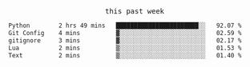 

<p align="center"><samp>this past week</samp></p>
<!--START_SECTION:waka-->

```txt
Python        2 hrs 49 mins   ███████████████████████░░   92.07 %
Git Config    4 mins          ▓░░░░░░░░░░░░░░░░░░░░░░░░   02.59 %
gitignore     3 mins          ▓░░░░░░░░░░░░░░░░░░░░░░░░   02.17 %
Lua           2 mins          ▒░░░░░░░░░░░░░░░░░░░░░░░░   01.53 %
Text          2 mins          ▒░░░░░░░░░░░░░░░░░░░░░░░░   01.40 %
```

<!--END_SECTION:waka-->


